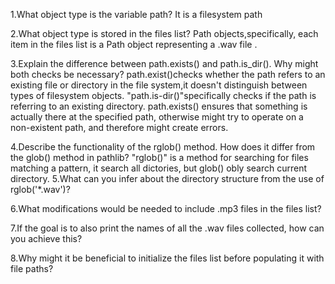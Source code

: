 1.What object type is the variable path?
It is a filesystem path 

2.What object type is stored in the files list?
Path objects,specifically, each item in the files list is a Path object representing a .wav file .

3.Explain the difference between path.exists() and path.is_dir(). Why might both checks be necessary?
path.exist()checks whether the path refers to an existing file or directory in the file system,it doesn't distinguish between types of filesystem objects. 
"path.is-dir()"specifically checks if the path is referring to an existing directory. path.exists() ensures that something is actually there at the specified path, otherwise might try to operate on a non-existent path, and therefore might create errors.

4.Describe the functionality of the rglob() method. How does it differ from the glob() method in pathlib?
"rglob()" is a method for searching for files matching a pattern, it search all dictories, but glob() obly search current directory.
5.What can you infer about the directory structure from the use of rglob('*.wav')?

6.What modifications would be needed to include .mp3 files in the files list?

7.If the goal is to also print the names of all the .wav files collected, how can you achieve this?

8.Why might it be beneficial to initialize the files list before populating it with file paths?
